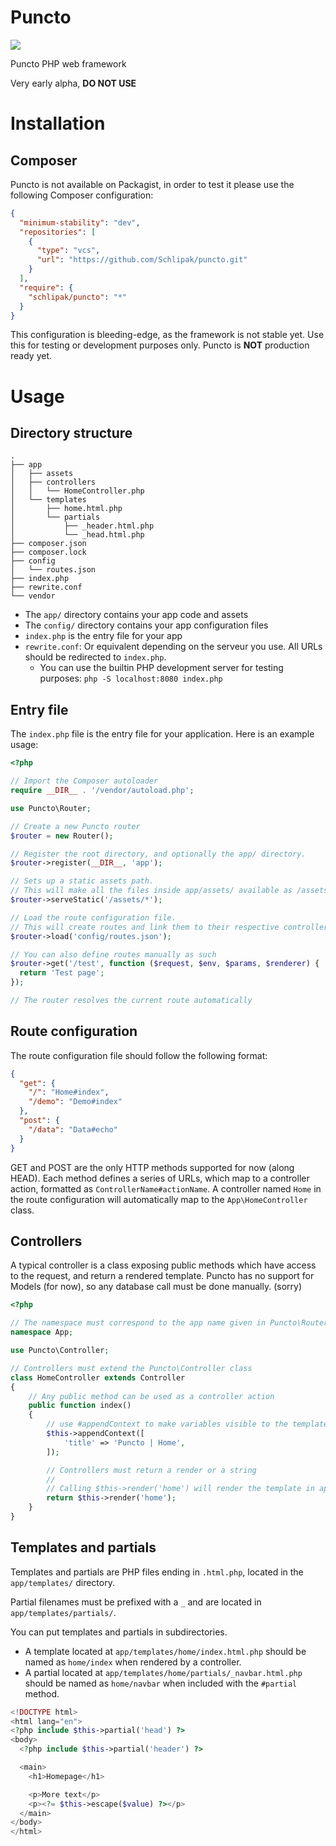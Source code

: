 # Puncto

![](https://img.shields.io/circleci/project/github/Schlipak/puncto.svg?label=Build%20status&logo=circleci&style=flat)

Puncto PHP web framework

Very early alpha, **DO NOT USE**

# Installation
## Composer

Puncto is not available on Packagist, in order to test it please use the following Composer configuration:

```json
{
  "minimum-stability": "dev",
  "repositories": [
    {
      "type": "vcs",
      "url": "https://github.com/Schlipak/puncto.git"
    }
  ],
  "require": {
    "schlipak/puncto": "*"
  }
}
```

This configuration is bleeding-edge, as the framework is not stable yet. Use this for testing or development purposes only. Puncto is **NOT** production ready yet.

# Usage
## Directory structure

```
.
├── app
│   ├── assets
│   ├── controllers
│   │   └── HomeController.php
│   └── templates
│       ├── home.html.php
│       └── partials
│           ├── _header.html.php
│           └── _head.html.php
├── composer.json
├── composer.lock
├── config
│   └── routes.json
├── index.php
├── rewrite.conf
└── vendor
```

* The `app/` directory contains your app code and assets
* The `config/` directory contains your app configuration files
* `index.php` is the entry file for your app
* `rewrite.conf`: Or equivalent depending on the serveur you use. All URLs should be redirected to `index.php`.
  - You can use the builtin PHP development server for testing purposes: `php -S localhost:8080 index.php`
  
## Entry file

The `index.php` file is the entry file for your application. Here is an example usage:

```php
<?php

// Import the Composer autoloader
require __DIR__ . '/vendor/autoload.php';

use Puncto\Router;

// Create a new Puncto router
$router = new Router();

// Register the root directory, and optionally the app/ directory.
$router->register(__DIR__, 'app');

// Sets up a static assets path.
// This will make all the files inside app/assets/ available as /assets/... in your app.
$router->serveStatic('/assets/*');

// Load the route configuration file.
// This will create routes and link them to their respective controller automatically
$router->load('config/routes.json');

// You can also define routes manually as such
$router->get('/test', function ($request, $env, $params, $renderer) {
  return 'Test page';
});

// The router resolves the current route automatically
```

## Route configuration

The route configuration file should follow the following format:

```json
{
  "get": {
    "/": "Home#index",
    "/demo": "Demo#index"
  },
  "post": {
    "/data": "Data#echo"
  }
}
```

GET and POST are the only HTTP methods supported for now (along HEAD).
Each method defines a series of URLs, which map to a controller action, formatted as `ControllerName#actionName`.
A controller named `Home` in the route configuration will automatically map to the `App\HomeController` class.

## Controllers

A typical controller is a class exposing public methods which have access to the request, and return a rendered template.
Puncto has no support for Models (for now), so any database call must be done manually. (sorry)

```php
<?php

// The namespace must correspond to the app name given in Puncto\Router#register
namespace App;

use Puncto\Controller;

// Controllers must extend the Puncto\Controller class
class HomeController extends Controller
{
    // Any public method can be used as a controller action
    public function index()
    {
        // use #appendContext to make variables visible to the template
        $this->appendContext([
            'title' => 'Puncto | Home',
        ]);

        // Controllers must return a render or a string
        //
        // Calling $this->render('home') will render the template in app/templates/home.html.php
        return $this->render('home');
    }
}
```

## Templates and partials

Templates and partials are PHP files ending in `.html.php`, located in the `app/templates/` directory.

Partial filenames must be prefixed with a `_` and are located in `app/templates/partials/`.

You can put templates and partials in subdirectories.
* A template located at `app/templates/home/index.html.php` should be named as `home/index` when rendered by a controller.
* A partial located at `app/templates/home/partials/_navbar.html.php` should be named as `home/navbar` when included with the `#partial` method.

```php
<!DOCTYPE html>
<html lang="en">
<?php include $this->partial('head') ?>
<body>
  <?php include $this->partial('header') ?>

  <main>
    <h1>Homepage</h1>

    <p>More text</p>
    <p><?= $this->escape($value) ?></p>
  </main>
</body>
</html>
```
